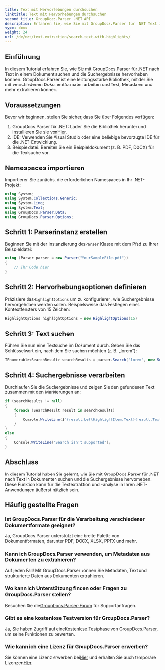 ```yaml
---
title: Text mit Hervorhebungen durchsuchen
linktitle: Text mit Hervorhebungen durchsuchen
second_title: GroupDocs.Parser .NET API
description: Erfahren Sie, wie Sie mit GroupDocs.Parser für .NET Text in Dokumenten suchen und hervorheben. Extrahieren Sie effizient wertvolle Erkenntnisse.
type: docs
weight: 24
url: /de/net/text-extraction/search-text-with-highlights/
---
```

## Einführung
In diesem Tutorial erfahren Sie, wie Sie mit GroupDocs.Parser für .NET nach Text in einem Dokument suchen und die Suchergebnisse hervorheben können. GroupDocs.Parser ist eine leistungsstarke Bibliothek, mit der Sie mit verschiedenen Dokumentformaten arbeiten und Text, Metadaten und mehr extrahieren können.
## Voraussetzungen
Bevor wir beginnen, stellen Sie sicher, dass Sie über Folgendes verfügen:
1.  GroupDocs.Parser für .NET: Laden Sie die Bibliothek herunter und installieren Sie sie von[Hier](https://releases.groupdocs.com/parser/net/).
2. IDE: Verwenden Sie Visual Studio oder eine beliebige bevorzugte IDE für die .NET-Entwicklung.
3. Beispieldatei: Bereiten Sie ein Beispieldokument (z. B. PDF, DOCX) für die Textsuche vor.

## Namespaces importieren
Importieren Sie zunächst die erforderlichen Namespaces in Ihr .NET-Projekt:
```csharp
using System;
using System.Collections.Generic;
using System.Linq;
using System.Text;
using GroupDocs.Parser.Data;
using GroupDocs.Parser.Options;
```
## Schritt 1: Parserinstanz erstellen
 Beginnen Sie mit der Instanziierung des`Parser` Klasse mit dem Pfad zu Ihrer Beispieldatei:
```csharp
using (Parser parser = new Parser("YourSampleFile.pdf"))
{
    // Ihr Code hier
}
```
## Schritt 2: Hervorhebungsoptionen definieren
 Präzisiere das`HighlightOptions` um zu konfigurieren, wie Suchergebnisse hervorgehoben werden sollen. Beispielsweise das Festlegen eines Kontextfensters von 15 Zeichen:
```csharp
HighlightOptions highlightOptions = new HighlightOptions(15);
```
## Schritt 3: Text suchen
Führen Sie nun eine Textsuche im Dokument durch. Geben Sie das Schlüsselwort ein, nach dem Sie suchen möchten (z. B. „lorem“):
```csharp
IEnumerable<SearchResult> searchResults = parser.Search("lorem", new SearchOptions(true, false, false, highlightOptions));
```
## Schritt 4: Suchergebnisse verarbeiten
Durchlaufen Sie die Suchergebnisse und zeigen Sie den gefundenen Text zusammen mit den Markierungen an:
```csharp
if (searchResults != null)
{
    foreach (SearchResult result in searchResults)
    {
        Console.WriteLine($"{result.LeftHighlightItem.Text}{result.Text}{result.RightHighlightItem.Text}");
    }
}
else
{
    Console.WriteLine("Search isn't supported");
}
```

## Abschluss
In diesem Tutorial haben Sie gelernt, wie Sie mit GroupDocs.Parser für .NET nach Text in Dokumenten suchen und die Suchergebnisse hervorheben. Diese Funktion kann für die Textextraktion und -analyse in Ihren .NET-Anwendungen äußerst nützlich sein.

## Häufig gestellte Fragen
### Ist GroupDocs.Parser für die Verarbeitung verschiedener Dokumentformate geeignet?
Ja, GroupDocs.Parser unterstützt eine breite Palette von Dokumentformaten, darunter PDF, DOCX, XLSX, PPTX und mehr.
### Kann ich GroupDocs.Parser verwenden, um Metadaten aus Dokumenten zu extrahieren?
Auf jeden Fall! Mit GroupDocs.Parser können Sie Metadaten, Text und strukturierte Daten aus Dokumenten extrahieren.
### Wo kann ich Unterstützung finden oder Fragen zu GroupDocs.Parser stellen?
 Besuchen Sie die[GroupDocs.Parser-Forum](https://forum.groupdocs.com/c/parser/17) für Supportanfragen.
### Gibt es eine kostenlose Testversion für GroupDocs.Parser?
 Ja, Sie haben Zugriff auf eine[Kostenlose Testphase](https://releases.groupdocs.com/) von GroupDocs.Parser, um seine Funktionen zu bewerten.
### Wie kann ich eine Lizenz für GroupDocs.Parser erwerben?
 Sie können eine Lizenz erwerben bei[Hier](https://purchase.groupdocs.com/buy) und erhalten Sie auch temporäre Lizenzen[Hier](https://purchase.groupdocs.com/temporary-license/).